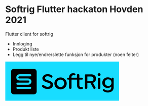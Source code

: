 # Softrig Flutter hackaton Hovden 2021
Flutter client for softrig
 - Innloging
 - Produkt liste
 - Legg til nye/endre/slette funksjon for produkter (noen felter)


![alt text](https://github.com/GBKvam/SoftrigFlutter/blob/main/assets/softrig.png)



